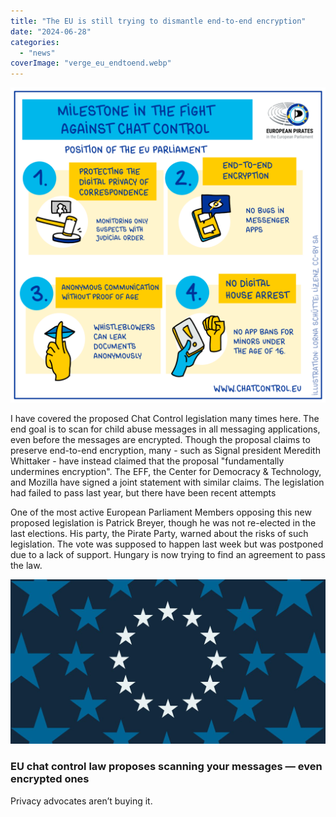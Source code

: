 ```yaml
---
title: "The EU is still trying to dismantle end-to-end encryption"
date: "2024-06-28"
categories: 
  - "news"
coverImage: "verge_eu_endtoend.webp"
---
```


![](images/image-21.png)

I have covered the proposed Chat Control legislation many times here. The end goal is to scan for child abuse messages in all messaging applications, even before the messages are encrypted. Though the proposal claims to preserve end-to-end encryption, many - such as Signal president Meredith Whittaker - have instead claimed that the proposal "fundamentally undermines encryption". The EFF, the Center for Democracy & Technology, and Mozilla have signed a joint statement with similar claims. The legislation had failed to pass last year, but there have been recent attempts

One of the most active European Parliament Members opposing this new proposed legislation is Patrick Breyer, though he was not re-elected in the last elections. His party, the Pirate Party, warned about the risks of such legislation. The vote was supposed to happen last week but was postponed due to a lack of support. Hungary is now trying to find an agreement to pass the law.

![](images/STK450_European_Union_02.jpg)

### EU chat control law proposes scanning your messages — even encrypted ones

Privacy advocates aren’t buying it.
